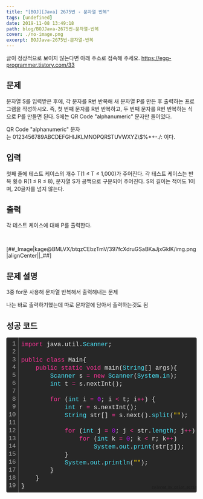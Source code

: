 ```yaml
---
title: "[BOJ][Java] 2675번 - 문자열 반복"
tags: [undefined]
date: 2019-11-08 13:49:18
path: blog/BOJJava-2675번-문자열-반복
cover: ./no-image.png
excerpt: BOJJava-2675번-문자열-반복
---
```

글이 정상적으로 보이지 않는다면 아래 주소로 접속해 주세요.
https://egg-programmer.tistory.com/33
## 문제

문자열 S를 입력받은 후에, 각 문자를 R번 반복해 새 문자열 P를 만든 후 출력하는 프로그램을 작성하시오. 즉, 첫 번째 문자를 R번 반복하고, 두 번째 문자를 R번 반복하는 식으로 P를 만들면 된다. S에는 QR Code "alphanumeric" 문자만 들어있다.

QR Code "alphanumeric" 문자는<span>&nbsp;</span>0123456789ABCDEFGHIJKLMNOPQRSTUVWXYZ\\$%\*+-./:<span>&nbsp;</span>이다.

## 입력

첫째 줄에 테스트 케이스의 개수 T(1 ≤ T ≤ 1,000)가 주어진다. 각 테스트 케이스는 반복 횟수 R(1 ≤ R ≤ 8), 문자열 S가 공백으로 구분되어 주어진다. S의 길이는 적어도 1이며, 20글자를 넘지 않는다.&nbsp;

## 출력

각 테스트 케이스에 대해 P를 출력한다.

&nbsp;

\[\#\#\_Image|kage@BMLVX/btqzCEbzTmV/397fcXdruGSaBKaJjxGklK/img.png|alignCenter||\_\#\#\]

<h2 data-ke-size="size26">문제 설명</h2>

3중 for문 사용해 문자열 반복해서 출력해내는 문제

나는 바로 출력하기했는데 따로 문자열에 담아서 출력하는것도 됨

<h2 data-ke-size="size26">성공 코드</h2>

<div class="colorscripter-code" style="color: #f0f0f0; font-family: Consolas, 'Liberation Mono', Menlo, Courier, monospace !important; position: relative !important; overflow: auto;">
<table cellpadding="0" cellspacing="0" class="colorscripter-code-table" style="margin: 0; padding: 0; border: none; background-color: #272727; border-radius: 4px;">
<tbody>
<tr>
<td style="padding: 6px; border-right: 2px solid #4f4f4f;">
<div style="margin: 0; padding: 0; word-break: normal; text-align: right; color: #aaa; font-family: Consolas, 'Liberation Mono', Menlo, Courier, monospace !important; line-height: 130%;">
<div style="line-height: 130%;">1</div>
<div style="line-height: 130%;">2</div>
<div style="line-height: 130%;">3</div>
<div style="line-height: 130%;">4</div>
<div style="line-height: 130%;">5</div>
<div style="line-height: 130%;">6</div>
<div style="line-height: 130%;">7</div>
<div style="line-height: 130%;">8</div>
<div style="line-height: 130%;">9</div>
<div style="line-height: 130%;">10</div>
<div style="line-height: 130%;">11</div>
<div style="line-height: 130%;">12</div>
<div style="line-height: 130%;">13</div>
<div style="line-height: 130%;">14</div>
<div style="line-height: 130%;">15</div>
<div style="line-height: 130%;">16</div>
<div style="line-height: 130%;">17</div>
<div style="line-height: 130%;">18</div>
<div style="line-height: 130%;">19</div>
</div>
</td>
<td style="padding: 6px 0; text-align: left;">
<div style="margin: 0; padding: 0; color: #f0f0f0; font-family: Consolas, 'Liberation Mono', Menlo, Courier, monospace !important; line-height: 130%;">
<div style="padding: 0 6px; white-space: pre; line-height: 130%;"><span style="color: #ff3399;">import</span>&nbsp;java.util.<span style="color: #4be6fa;">Scanner</span>;</div>
<div style="padding: 0 6px; white-space: pre; line-height: 130%;">&nbsp;</div>
<div style="padding: 0 6px; white-space: pre; line-height: 130%;"><span style="color: #ff3399;">public</span>&nbsp;<span style="color: #ff3399;">class</span>&nbsp;Main{</div>
<div style="padding: 0 6px; white-space: pre; line-height: 130%;">&nbsp;&nbsp;&nbsp;&nbsp;<span style="color: #ff3399;">public</span>&nbsp;<span style="color: #ff3399;">static</span>&nbsp;<span style="color: #ff3399;">void</span>&nbsp;main(<span style="color: #4be6fa;">String</span>[]&nbsp;args){</div>
<div style="padding: 0 6px; white-space: pre; line-height: 130%;">&nbsp;&nbsp;&nbsp;&nbsp;&nbsp;&nbsp;&nbsp;&nbsp;<span style="color: #4be6fa;">Scanner</span>&nbsp;s&nbsp;<span style="color: #0086b3;"></span><span style="color: #ff3399;">=</span>&nbsp;<span style="color: #ff3399;">new</span>&nbsp;<span style="color: #4be6fa;">Scanner</span>(<span style="color: #4be6fa;">System</span>.<span style="color: #4be6fa;">in</span>);</div>
<div style="padding: 0 6px; white-space: pre; line-height: 130%;">&nbsp;&nbsp;&nbsp;&nbsp;&nbsp;&nbsp;&nbsp;&nbsp;<span style="color: #4be6fa;">int</span>&nbsp;t&nbsp;<span style="color: #0086b3;"></span><span style="color: #ff3399;">=</span>&nbsp;s.nextInt();</div>
<div style="padding: 0 6px; white-space: pre; line-height: 130%;">&nbsp;&nbsp;&nbsp;&nbsp;&nbsp;&nbsp;&nbsp;&nbsp;</div>
<div style="padding: 0 6px; white-space: pre; line-height: 130%;">&nbsp;&nbsp;&nbsp;&nbsp;&nbsp;&nbsp;&nbsp;&nbsp;<span style="color: #ff3399;">for</span>&nbsp;(<span style="color: #4be6fa;">int</span>&nbsp;i&nbsp;<span style="color: #0086b3;"></span><span style="color: #ff3399;">=</span>&nbsp;<span style="color: #c10aff;">0</span>;&nbsp;i&nbsp;<span style="color: #0086b3;"></span><span style="color: #ff3399;">&lt;</span>&nbsp;t;&nbsp;i<span style="color: #0086b3;"></span><span style="color: #ff3399;">+</span><span style="color: #0086b3;"></span><span style="color: #ff3399;">+</span>)&nbsp;{</div>
<div style="padding: 0 6px; white-space: pre; line-height: 130%;">&nbsp;&nbsp;&nbsp;&nbsp;&nbsp;&nbsp;&nbsp;&nbsp;&nbsp;&nbsp;&nbsp;&nbsp;<span style="color: #4be6fa;">int</span>&nbsp;r&nbsp;<span style="color: #0086b3;"></span><span style="color: #ff3399;">=</span>&nbsp;s.nextInt();</div>
<div style="padding: 0 6px; white-space: pre; line-height: 130%;">&nbsp;&nbsp;&nbsp;&nbsp;&nbsp;&nbsp;&nbsp;&nbsp;&nbsp;&nbsp;&nbsp;&nbsp;<span style="color: #4be6fa;">String</span>&nbsp;str[]&nbsp;<span style="color: #0086b3;"></span><span style="color: #ff3399;">=</span>&nbsp;s.next().<span style="color: #4be6fa;">split</span>(<span style="color: #ffd500;">""</span>);</div>
<div style="padding: 0 6px; white-space: pre; line-height: 130%;">&nbsp;&nbsp;&nbsp;&nbsp;&nbsp;&nbsp;&nbsp;&nbsp;&nbsp;&nbsp;&nbsp;&nbsp;</div>
<div style="padding: 0 6px; white-space: pre; line-height: 130%;">&nbsp;&nbsp;&nbsp;&nbsp;&nbsp;&nbsp;&nbsp;&nbsp;&nbsp;&nbsp;&nbsp;&nbsp;<span style="color: #ff3399;">for</span>&nbsp;(<span style="color: #4be6fa;">int</span>&nbsp;j&nbsp;<span style="color: #0086b3;"></span><span style="color: #ff3399;">=</span>&nbsp;<span style="color: #c10aff;">0</span>;&nbsp;j&nbsp;<span style="color: #0086b3;"></span><span style="color: #ff3399;">&lt;</span>&nbsp;str.<span style="color: #4be6fa;">length</span>;&nbsp;j<span style="color: #0086b3;"></span><span style="color: #ff3399;">+</span><span style="color: #0086b3;"></span><span style="color: #ff3399;">+</span>)&nbsp;{</div>
<div style="padding: 0 6px; white-space: pre; line-height: 130%;">&nbsp;&nbsp;&nbsp;&nbsp;&nbsp;&nbsp;&nbsp;&nbsp;&nbsp;&nbsp;&nbsp;&nbsp;&nbsp;&nbsp;&nbsp;&nbsp;<span style="color: #ff3399;">for</span>&nbsp;(<span style="color: #4be6fa;">int</span>&nbsp;k&nbsp;<span style="color: #0086b3;"></span><span style="color: #ff3399;">=</span>&nbsp;<span style="color: #c10aff;">0</span>;&nbsp;k&nbsp;<span style="color: #0086b3;"></span><span style="color: #ff3399;">&lt;</span>&nbsp;r;&nbsp;k<span style="color: #0086b3;"></span><span style="color: #ff3399;">+</span><span style="color: #0086b3;"></span><span style="color: #ff3399;">+</span>)</div>
<div style="padding: 0 6px; white-space: pre; line-height: 130%;">&nbsp;&nbsp;&nbsp;&nbsp;&nbsp;&nbsp;&nbsp;&nbsp;&nbsp;&nbsp;&nbsp;&nbsp;&nbsp;&nbsp;&nbsp;&nbsp;&nbsp;&nbsp;&nbsp;&nbsp;<span style="color: #4be6fa;">System</span>.<span style="color: #4be6fa;">out</span>.<span style="color: #4be6fa;">print</span>(str[j]);</div>
<div style="padding: 0 6px; white-space: pre; line-height: 130%;">&nbsp;&nbsp;&nbsp;&nbsp;&nbsp;&nbsp;&nbsp;&nbsp;&nbsp;&nbsp;&nbsp;&nbsp;}</div>
<div style="padding: 0 6px; white-space: pre; line-height: 130%;">&nbsp;&nbsp;&nbsp;&nbsp;&nbsp;&nbsp;&nbsp;&nbsp;&nbsp;&nbsp;&nbsp;&nbsp;<span style="color: #4be6fa;">System</span>.<span style="color: #4be6fa;">out</span>.<span style="color: #4be6fa;">println</span>(<span style="color: #ffd500;">""</span>);</div>
<div style="padding: 0 6px; white-space: pre; line-height: 130%;">&nbsp;&nbsp;&nbsp;&nbsp;&nbsp;&nbsp;&nbsp;&nbsp;}</div>
<div style="padding: 0 6px; white-space: pre; line-height: 130%;">&nbsp;&nbsp;&nbsp;&nbsp;}</div>
<div style="padding: 0 6px; white-space: pre; line-height: 130%;">}</div>
</div>
<div style="text-align: right; margin-top: -13px; margin-right: 5px; font-size: 9px; font-style: italic;"><a href="http://colorscripter.com/info#e" rel="noopener" style="color: #4f4f4ftext-decoration:none;" target="_blank">Colored by Color Scripter</a></div>
</td>
<td style="vertical-align: bottom; padding: 0 2px 4px 0;"><a href="http://colorscripter.com/info#e" rel="noopener" style="text-decoration: none; color: white;" target="_blank"><span style="font-size: 9px; word-break: normal; background-color: #4f4f4f; color: white; border-radius: 10px; padding: 1px;">cs</span></a></td>
</tr>
</tbody>
</table>
</div>